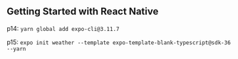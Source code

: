 ## Getting Started with React Native
p14: `yarn global add expo-cli@3.11.7`

p15: `expo init weather --template expo-template-blank-typescript@sdk-36 --yarn`
